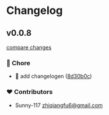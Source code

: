 # Changelog


## v0.0.8

[compare changes](https://github.com/Sunny-117/browser-storage-lru-cleaner/compare/v0.0.7...v0.0.8)

### 🏡 Chore

- 🤖 add changelogen ([8d30b0c](https://github.com/Sunny-117/browser-storage-lru-cleaner/commit/8d30b0c))

### ❤️ Contributors

- Sunny-117 <zhiqiangfu6@gmail.com>


